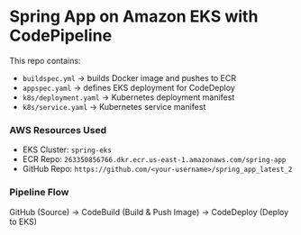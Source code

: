 # Spring App on Amazon EKS with CodePipeline

This repo contains:
- `buildspec.yml` → builds Docker image and pushes to ECR
- `appspec.yaml` → defines EKS deployment for CodeDeploy
- `k8s/deployment.yaml` → Kubernetes deployment manifest
- `k8s/service.yaml` → Kubernetes service manifest

### AWS Resources Used
- EKS Cluster: `spring-eks`
- ECR Repo: `263350856766.dkr.ecr.us-east-1.amazonaws.com/spring-app`
- GitHub Repo: `https://github.com/<your-username>/spring_app_latest_2`

### Pipeline Flow
GitHub (Source) → CodeBuild (Build & Push Image) → CodeDeploy (Deploy to EKS)
